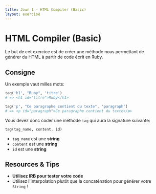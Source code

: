 ```yaml
---
title: Jour 1 - HTML Compiler (Basic)
layout: exercise
---
```


# HTML Compiler (Basic)

Le but de cet exercice est de créer une méthode nous permettant de générer du HTML à partir de code écrit en Ruby.

## Consigne

Un exemple vaut milles mots:

```ruby
tag('h1', "Ruby", 'titre')
# => <h1 id="titre">Ruby</h1>

tag('p', "Ce paragraphe contient du texte", 'paragraph')
# => <p id="paragraph">Ce paragraphe contient du texte</p>
```

Vous devez donc coder une méthode `tag` qui aura la signature suivante:

```ruby
tag(tag_name, content, id)
```

- `tag_name` est une **string**
- `content` est une **string**
- `id` est une **string**

## Resources & Tips

* **Utilisez IRB pour tester votre code**
* Utilisez l'interpolation plutôt que la concaténation pour générer votre `String` !


